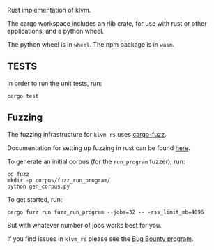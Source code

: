 Rust implementation of klvm.

The cargo workspace includes an rlib crate, for use with rust or other applications, and a python wheel.

The python wheel is in `wheel`. The npm package is in `wasm`.


TESTS
-----
In order to run the unit tests, run:

```
cargo test
```

Fuzzing
-------

The fuzzing infrastructure for `klvm_rs` uses [cargo-fuzz](https://github.com/rust-fuzz/cargo-fuzz).

Documentation for setting up fuzzing in rust can be found [here](https://rust-fuzz.github.io/book/cargo-fuzz.html).

To generate an initial corpus (for the `run_program` fuzzer), run:

```
cd fuzz
mkdir -p corpus/fuzz_run_program/
python gen_corpus.py
```

To get started, run:

```
cargo fuzz run fuzz_run_program --jobs=32 -- -rss_limit_mb=4096
```

But with whatever number of jobs works best for you.

If you find issues in `klvm_rs` please see the [Bug Bounty program](https://www.chik.net/2021/10/21/bugcrowd-bounty-launch.en.html).
